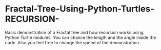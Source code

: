 # Fractal-Tree-Using-Python-Turtles-RECURSION-
Basic demonstration of a Fractal tree and how recursion works using Python Turtle modules. You can chance the length and the angle inside the code. Also you feel free to change the speed of the demonstration.
